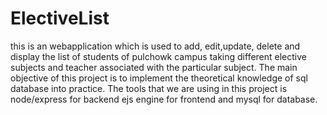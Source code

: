 # ElectiveList
this is an webapplication which is used to add, edit,update, delete and display the list of students of pulchowk campus taking different elective subjects and teacher associated with the particular subject. The main objective of this project is to implement the theoretical knowledge of sql database into practice. The tools that we are using in this project is node/express for backend ejs engine for frontend and mysql for database.
